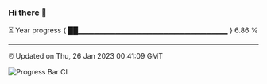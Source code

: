 ### Hi there 👋

⏳ Year progress { ██▁▁▁▁▁▁▁▁▁▁▁▁▁▁▁▁▁▁▁▁▁▁▁▁▁▁▁▁ } 6.86 %

---

⏰ Updated on Thu, 26 Jan 2023 00:41:09 GMT

![Progress Bar CI](https://github.com/Shyam-Makwana/GitHub-Actions-Demo/workflows/Progress%20Bar%20CI/badge.svg)
